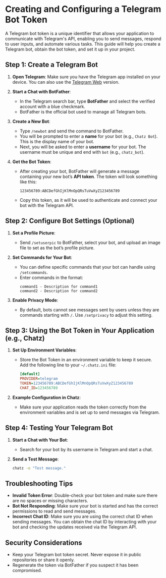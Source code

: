# Creating and Configuring a Telegram Bot Token

A Telegram bot token is a unique identifier that allows your application to communicate with Telegram's API, enabling you to send messages, respond to user inputs, and automate various tasks. This guide will help you create a Telegram bot, obtain the bot token, and set it up in your project.

## Step 1: Create a Telegram Bot

1. **Open Telegram**: Make sure you have the Telegram app installed on your device. You can also use the [Telegram Web](https://web.telegram.org) version.

2. **Start a Chat with BotFather**:
   - In the Telegram search bar, type **BotFather** and select the verified account with a blue checkmark.
   - BotFather is the official bot used to manage all Telegram bots.

3. **Create a New Bot**:
   - Type `/newbot` and send the command to BotFather.
   - You will be prompted to enter a **name** for your bot (e.g., `Chatz Bot`). This is the display name of your bot.
   - Next, you will be asked to enter a **username** for your bot. The username must be unique and end with `bot` (e.g., `chatz_bot`).

4. **Get the Bot Token**:
   - After creating your bot, BotFather will generate a message containing your new bot’s **API token**. The token will look something like this:
     ```
     123456789:ABCDefGhIjKlMnOpQRsTuVwXyZ123456789
     ```
   - Copy this token, as it will be used to authenticate and connect your bot with the Telegram API.

## Step 2: Configure Bot Settings (Optional)

1. **Set a Profile Picture**:
   - Send `/setuserpic` to BotFather, select your bot, and upload an image file to set as the bot’s profile picture.

2. **Set Commands for Your Bot**:
   - You can define specific commands that your bot can handle using `/setcommands`.
   - Enter commands in the format:
     ```
     command1 - Description for command1
     command2 - Description for command2
     ```

3. **Enable Privacy Mode**:
   - By default, bots cannot see messages sent by users unless they are commands starting with `/`. Use `/setprivacy` to adjust this setting.

## Step 3: Using the Bot Token in Your Application (e.g., Chatz)

1. **Set Up Environment Variables**:
   - Store the Bot Token in an environment variable to keep it secure. Add the following line to your `~/.chatz.ini` file:
     ```ini
     [default]
     PROVIDER=telegram
     TOKEN=123456789:ABCDefGhIjKlMnOpQRsTuVwXyZ123456789
     CHAT_ID=123456789
     ```

2. **Example Configuration in Chatz**:
   - Make sure your application reads the token correctly from the environment variables and is set up to send messages via Telegram.

## Step 4: Testing Your Telegram Bot

1. **Start a Chat with Your Bot**:
   - Search for your bot by its username in Telegram and start a chat.

2. **Send a Test Message**:
    ```bash
    chatz -o "Test message."
    ```

## Troubleshooting Tips

- **Invalid Token Error**: Double-check your bot token and make sure there are no spaces or missing characters.
- **Bot Not Responding**: Make sure your bot is started and has the correct permissions to read and send messages.
- **Incorrect Chat ID**: Make sure you are using the correct chat ID when sending messages. You can obtain the chat ID by interacting with your bot and checking the updates received via the Telegram API.

## Security Considerations

- Keep your Telegram bot token secret. Never expose it in public repositories or share it openly.
- Regenerate the token via BotFather if you suspect it has been compromised.